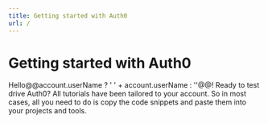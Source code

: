 ```yaml
---
title: Getting started with Auth0
url: /
---
```

# Getting started with Auth0

Hello@@account.userName ? ' ' + account.userName : ''@@! Ready to test drive Auth0? All tutorials have been tailored to your account. So in most cases, all you need to do is copy the code snippets and paste them into your projects and tools.

<div class="row getting-started-logos clearfix">
	<div id="navigator-container"></div>
</div>


<script src="https://cdn.auth0.com/tutorial-navigator/0.6.3/build.js" type="text/javascript"></script>
<link href="https://cdn.auth0.com/tutorial-navigator/0.6.3/build.css" type="text/css" rel="stylesheet"></link>
<script type="text/javascript">
  (function(){function r(e,t){if("function"==typeof e){return r("*",e)}if("function"==typeof t){var n=new o(e);for(var i=1;i<arguments.length;++i){r.callbacks.push(n.middleware(arguments[i]))}}else if("string"==typeof e){r.show(e,t)}else{r.start(e)}}function i(e){var t=window.location.pathname+window.location.search;if(t==e.canonicalPath)return;r.stop();e.unhandled=true;window.location=e.canonicalPath}function s(e,n){if("/"==e[0]&&0!=e.indexOf(t))e=t+e;var r=e.indexOf("?");this.canonicalPath=e;this.path=e.replace(t,"")||"/";this.title=document.title;this.state=n||{};this.state.path=e;this.querystring=~r?e.slice(r+1):"";this.pathname=~r?e.slice(0,r):e;this.params=[];this.hash="";if(!~this.path.indexOf("#"))return;var i=this.path.split("#");this.path=i[0];this.hash=i[1]||"";this.querystring=this.querystring.split("#")[0]}function o(e,t){t=t||{};this.path=e;this.method="GET";this.regexp=u(e,this.keys=[],t.sensitive,t.strict)}function u(e,t,n,r){if(e instanceof RegExp)return e;if(e instanceof Array)e="("+e.join("|")+")";e=e.concat(r?"":"/?").replace(/\/\(/g,"(?:/").replace(/(\/)?(\.)?:(\w+)(?:(\(.*?\)))?(\?)?/g,function(e,n,r,i,s,o){t.push({name:i,optional:!!o});n=n||"";return""+(o?"":n)+"(?:"+(o?n:"")+(r||"")+(s||r&&"([^/.]+?)"||"([^/]+?)")+")"+(o||"")}).replace(/([\/.])/g,"\\$1").replace(/\*/g,"(.*)");return new RegExp("^"+e+"$",n?"":"i")}function a(e){if(e.state){var t=e.state.path;r.replace(t,e.state)}}function f(e){if(1!=l(e))return;if(e.metaKey||e.ctrlKey||e.shiftKey)return;if(e.defaultPrevented)return;var n=e.target;while(n&&"A"!=n.nodeName)n=n.parentNode;if(!n||"A"!=n.nodeName)return;var i=n.getAttribute("href");if(n.pathname==location.pathname&&(n.hash||"#"==i))return;if(i.indexOf("mailto:")>-1)return;if(n.target)return;if(!c(n.href))return;var s=n.pathname+n.search+(n.hash||"");var o=s+n.hash;s=s.replace(t,"");if(t&&o==s)return;e.preventDefault();r.show(o)}function l(e){e=e||window.event;return null==e.which?e.button:e.which}function c(e){var t=location.protocol+"//"+location.hostname;if(location.port)t+=":"+location.port;return 0==e.indexOf(t)}var e=true;var t="";var n;r.callbacks=[];r.base=function(e){if(0==arguments.length)return t;t=e};r.start=function(t){t=t||{};if(n)return;n=true;if(false===t.dispatch)e=false;if(false!==t.popstate)window.addEventListener("popstate",a,false);if(false!==t.click)window.addEventListener("click",f,false);if(!e)return;var i=location.pathname+location.search+location.hash;r.replace(i,null,true,e)};r.stop=function(){n=false;removeEventListener("click",f,false);removeEventListener("popstate",a,false)};r.show=function(e,t,n){var i=new s(e,t);if(false!==n)r.dispatch(i);if(!i.unhandled)i.pushState();return i};r.replace=function(e,t,n,i){var o=new s(e,t);o.init=n;if(null==i)i=true;if(i)r.dispatch(o);o.save();return o};r.dispatch=function(e){function n(){var s=r.callbacks[t++];if(!s)return i(e);s(e,n)}var t=0;n()};r.Context=s;s.prototype.pushState=function(){history.pushState(this.state,this.title,this.canonicalPath)};s.prototype.save=function(){history.replaceState(this.state,this.title,this.canonicalPath)};r.Route=o;o.prototype.middleware=function(e){var t=this;return function(n,r){if(t.match(n.path,n.params))return e(n,r);r()}};o.prototype.match=function(e,t){var n=this.keys,r=e.indexOf("?"),i=~r?e.slice(0,r):e,s=this.regexp.exec(decodeURIComponent(i));if(!s)return false;for(var o=1,u=s.length;o<u;++o){var a=n[o-1];var f="string"==typeof s[o]?decodeURIComponent(s[o]):s[o];if(a){t[a.name]=undefined!==t[a.name]?t[a.name]:f}else{t.push(f)}}return true};if("undefined"==typeof module){window.page=r}else{module.exports=r}})()
</script>

<script type="text/javascript">
		(function() {
	    var TutorialNavigator = require('tutorial-navigator');
	    var tutorial = new TutorialNavigator();
	    var extract = /\/(.+)-tutorial/;
	    var compose = function(val) { return val ? '/' + val + '-tutorial' : ''};
	    var eqlPath = function(url) {
	      var base = page.base() || '';
	      var path = window.location.hash || '#!/';
	      return path === url;
	    }

	    /**
	     * Routing
	     */

	    page('*', rewrite);
	    page('/:apptype?', checkstate, render);
	    page('/:apptype/:platform?', checkstate, render);
	    page('/:apptype/:platform/:api?', checkstate, render);

	    // Initialize routing
	    page.base('/');
	    page();

	    function rewrite(ctx, next) {
	    		if (ctx.pathname !== '/' && !ctx.hash) return next();
	        ctx.path = ctx.hash.replace(/^[\#\!]/, '')
	        next();
	    }

	    function checkstate(ctx, next) {
	      var apptype = ctx.params.apptype || '';
	      var platform = compose(ctx.params.platform || '');
	      var api = ctx.params.api || '';

	      tutorial.set({
	        apptype: apptype,
	        nativePlatform: 'native-mobile' === apptype ? platform : '',
	        hybridPlatform: 'hybrid' === apptype ? platform : '',
	        clientPlatform: 'spa-api' === apptype ? platform : '',
	        serverPlatform: 'web' === apptype ? platform : '',
	        serverApi: 'no-api' === api || !api ? '' : compose(api)
	      });

	      var codevisible = ('no-api' === api || 'web' === apptype);
	      if (!api || codevisible) tutorial.set('codevisible', codevisible);
	      next();
	    }

	    function render(ctx, next) {
	      tutorial.render('#navigator-container');
	    }

	    /**
	     * Bind tutorial changes to pushState
	     */

	    tutorial.on('apptype', onapptype);
	    tutorial.on('nativePlatform', onplatform);
	    tutorial.on('hybridPlatform', onplatform);
	    tutorial.on('clientPlatform', onplatform);
	    tutorial.on('serverPlatform', onplatform);
	    tutorial.on('serverApi', onserverapi)
	    tutorial.on('codevisible', oncodevisible);

	    function onapptype(val, old) {
	      var url = '#!/:apptype'.replace(':apptype', val || '')
	      if (!eqlPath(url)) return page(url);
	    }

	    function onplatform(val, old) {
	      var url = '#!/:apptype/:platform';
	      var apptype = tutorial.get('apptype');
	      var platform = val ? extract.exec(val)[1] : '';

	      if (!apptype) return;

	      url = url
	        .replace(':apptype', apptype)
	        .replace(':platform', platform)
	        .replace(/\/$/, '');

	      if (!eqlPath(url)) return page(url);
	    }

	    function onserverapi(api, old) {
	      var apptype = tutorial.get('apptype');
	      var platform = tutorial.get('clientPlatform')
	        || tutorial.get('nativePlatform')
	        || tutorial.get('hybridPlatform');

	      if (!apptype) return;
	      if (!platform) return;
	      if (old && !api) return;

	      var url = '#!/:apptype/:platform/:api'
	        .replace(':apptype', apptype)
	        .replace(':platform', extract.exec(platform)[1])
	        .replace(':api', api ? extract.exec(api)[1] : 'no-api')
	        .replace(/\/$/, '');

	      if (!eqlPath(url)) return page(url);
	    };

	    function oncodevisible(visible, old) {
	      if (!visible) return;
	      var apptype = tutorial.get('apptype');
	      var platform = tutorial.get('clientPlatform')
	        || tutorial.get('nativePlatform')
	        || tutorial.get('hybridPlatform')
	        || tutorial.get('serverPlatform');
	      var api = tutorial.get('serverApi');

	      if (!apptype) return;
	      if (!platform) return;
	      if (old && !visible) return;

	      var url = '#!/:apptype/:platform/:api'
	        .replace(':apptype', apptype)
	        .replace(':platform', extract.exec(platform)[1])
	        .replace(':api', api
	          ? extract.exec(api)[1]
	          : ('web' === apptype ? '' : 'no-api'))
	        .replace(/\/$/, '');

	      if (!eqlPath(url)) return page(url);
	    };

		})()
</script>


